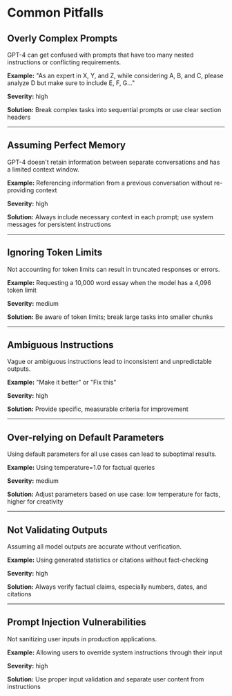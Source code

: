 # Common Pitfalls

## Overly Complex Prompts

GPT-4 can get confused with prompts that have too many nested instructions or conflicting requirements.

**Example:** "As an expert in X, Y, and Z, while considering A, B, and C, please analyze D but make sure to include E, F, G..."

**Severity:** high

**Solution:** Break complex tasks into sequential prompts or use clear section headers

---

## Assuming Perfect Memory

GPT-4 doesn't retain information between separate conversations and has a limited context window.

**Example:** Referencing information from a previous conversation without re-providing context

**Severity:** high

**Solution:** Always include necessary context in each prompt; use system messages for persistent instructions

---

## Ignoring Token Limits

Not accounting for token limits can result in truncated responses or errors.

**Example:** Requesting a 10,000 word essay when the model has a 4,096 token limit

**Severity:** medium

**Solution:** Be aware of token limits; break large tasks into smaller chunks

---

## Ambiguous Instructions

Vague or ambiguous instructions lead to inconsistent and unpredictable outputs.

**Example:** "Make it better" or "Fix this"

**Severity:** high

**Solution:** Provide specific, measurable criteria for improvement

---

## Over-relying on Default Parameters

Using default parameters for all use cases can lead to suboptimal results.

**Example:** Using temperature=1.0 for factual queries

**Severity:** medium

**Solution:** Adjust parameters based on use case: low temperature for facts, higher for creativity

---

## Not Validating Outputs

Assuming all model outputs are accurate without verification.

**Example:** Using generated statistics or citations without fact-checking

**Severity:** high

**Solution:** Always verify factual claims, especially numbers, dates, and citations

---

## Prompt Injection Vulnerabilities

Not sanitizing user inputs in production applications.

**Example:** Allowing users to override system instructions through their input

**Severity:** high

**Solution:** Use proper input validation and separate user content from instructions